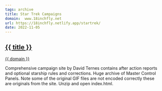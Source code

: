 ```yaml
---
tags: archive
title: Star Trek Campaigns
domain:  www.18inchfly.net
url: https://18inchfly.netlify.app/startrek/
date: 2022-11-05
---
```

## [{{ title }}]({{url}})
[{{ domain }}]({{url}})

Comprehensive campaign site by David Ternes contains after action reports and optional starship rules and corrections. Huge archive of Master Control Panels. Note some of the original GIF files are not encoded correctly these are originals from the site. Unzip and open index.html.

